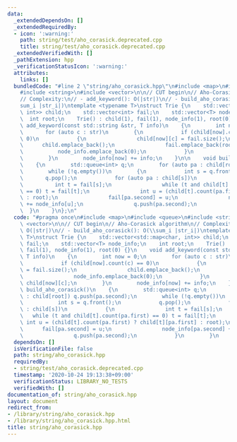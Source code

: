 ```yaml
---
data:
  _extendedDependsOn: []
  _extendedRequiredBy:
  - icon: ':warning:'
    path: string/test/aho_corasick.deprecated.cpp
    title: string/test/aho_corasick.deprecated.cpp
  _extendedVerifiedWith: []
  _pathExtension: hpp
  _verificationStatusIcon: ':warning:'
  attributes:
    links: []
  bundledCode: "#line 2 \"string/aho_corasick.hpp\"\n#include <map>\n#include <queue>\n\
    #include <string>\n#include <vector>\n\n// CUT begin\n// Aho-Corasick algorithm\n\
    // Complexity:\n// - add_keyword(): O(|str|)\n// - build_aho_corasick(): O(\\\
    sum_i |str_i|)\ntemplate <typename T>\nstruct Trie {\n    std::vector<std::map<char,\
    \ int>> child;\n    std::vector<int> fail;\n    std::vector<T> node_info;\n  \
    \  int root;\n    Trie() : child(1), fail(1), node_info(1), root(0) {}\n    void\
    \ add_keyword(const std::string &str, T info)\n    {\n        int now = 0;\n \
    \       for (auto c : str)\n        {\n            if (child[now].count(c) ==\
    \ 0)\n            {\n                child[now][c] = fail.size();\n          \
    \      child.emplace_back();\n                fail.emplace_back(root);\n     \
    \           node_info.emplace_back(0);\n            }\n            now = child[now][c];\n\
    \        }\n        node_info[now] += info;\n    }\n\n    void build_aho_corasick()\n\
    \    {\n        std::queue<int> q;\n        for (auto pa : child[root]) q.push(pa.second);\n\
    \        while (!q.empty())\n        {\n            int s = q.front();\n     \
    \       q.pop();\n            for (auto pa : child[s])\n            {\n      \
    \          int t = fail[s];\n                while (t and child[t].count(pa.first)\
    \ == 0) t = fail[t];\n                int u = (child[t].count(pa.first) ? child[t][pa.first]\
    \ : root);\n                fail[pa.second] = u;\n                node_info[pa.second]\
    \ += node_info[u];\n                q.push(pa.second);\n            }\n      \
    \  }\n    }\n};\n"
  code: "#pragma once\n#include <map>\n#include <queue>\n#include <string>\n#include\
    \ <vector>\n\n// CUT begin\n// Aho-Corasick algorithm\n// Complexity:\n// - add_keyword():\
    \ O(|str|)\n// - build_aho_corasick(): O(\\sum_i |str_i|)\ntemplate <typename\
    \ T>\nstruct Trie {\n    std::vector<std::map<char, int>> child;\n    std::vector<int>\
    \ fail;\n    std::vector<T> node_info;\n    int root;\n    Trie() : child(1),\
    \ fail(1), node_info(1), root(0) {}\n    void add_keyword(const std::string &str,\
    \ T info)\n    {\n        int now = 0;\n        for (auto c : str)\n        {\n\
    \            if (child[now].count(c) == 0)\n            {\n                child[now][c]\
    \ = fail.size();\n                child.emplace_back();\n                fail.emplace_back(root);\n\
    \                node_info.emplace_back(0);\n            }\n            now =\
    \ child[now][c];\n        }\n        node_info[now] += info;\n    }\n\n    void\
    \ build_aho_corasick()\n    {\n        std::queue<int> q;\n        for (auto pa\
    \ : child[root]) q.push(pa.second);\n        while (!q.empty())\n        {\n \
    \           int s = q.front();\n            q.pop();\n            for (auto pa\
    \ : child[s])\n            {\n                int t = fail[s];\n             \
    \   while (t and child[t].count(pa.first) == 0) t = fail[t];\n               \
    \ int u = (child[t].count(pa.first) ? child[t][pa.first] : root);\n          \
    \      fail[pa.second] = u;\n                node_info[pa.second] += node_info[u];\n\
    \                q.push(pa.second);\n            }\n        }\n    }\n};\n"
  dependsOn: []
  isVerificationFile: false
  path: string/aho_corasick.hpp
  requiredBy:
  - string/test/aho_corasick.deprecated.cpp
  timestamp: '2020-10-24 19:13:38+09:00'
  verificationStatus: LIBRARY_NO_TESTS
  verifiedWith: []
documentation_of: string/aho_corasick.hpp
layout: document
redirect_from:
- /library/string/aho_corasick.hpp
- /library/string/aho_corasick.hpp.html
title: string/aho_corasick.hpp
---
```

